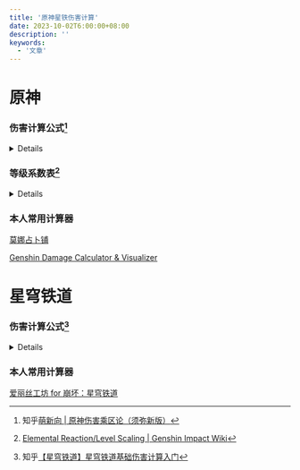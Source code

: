 ```yaml
---
title: '原神星铁伤害计算'
date: 2023-10-02T6:00:00+08:00
description: ''
keywords:
  - '文章'
---
```


<!--more-->

# 原神

### 伤害计算公式[^1]

[^1]:知乎[萌新向 | 原神伤害乘区论（须弥新版）](https://zhuanlan.zhihu.com/p/402999510?utm_id=0)

<details>

名称|公式|相关描述
:--|:-:|--
最终伤害| <mark>技能倍率\*攻击力</mark><span style="font-size:11px">即基础伤害</span> * <mark>(1+伤害加成)</mark> * <mark>承伤</mark> * <mark>(1+暴击伤害)</mark> * <mark>元素反应</mark> * <mark>基于生命/防御数值百分比</mark> * <mark>(1+独立乘区)</mark>|
技能倍率| |xxx%
攻击力|白字**基础攻击力**\*增加百分比攻击力+绿字**附加攻击力**<br>附加攻击力:数值攻击力+百分比攻击力加成*基础攻击力<br>**可直接等于角色属性显示的总攻击力**|**基础攻击力**:角色等级自带攻击力+武器主词条攻击力<br>**附加攻击力**:数值攻击力(如羽毛主词条,副词条小攻击等),和百分比攻击力加成(如攻击沙主词条等)
伤害加成|元素伤害加成+造成伤害提高+受到伤害提高
暴击伤害| |若暴击才有,未暴击则暴击伤害以0计算
元素反应|增幅反应:反应系数*(1+元素精通反应系数加成+其他反应系数加成)<br><mark>激化反应(特殊)</mark>:(<mark>技能倍率\*攻击力</mark>+激化伤害)<br>激化伤害:反应系数\*[等级系数](#等级系数)\*(1+元素精通反应系数加成+其他反应系数加成)|水->火,蒸发,系数2<br>火->水,蒸发,系数1.5<br>火->冰,融化,系数2<br>冰->火,融化,系数1.5<br>超导、超载、冰冻、扩散,系数1<br>蔓激化,系数1.25<br>超激化,系数1.15
承伤|抗性承伤\*防御力承伤|抗性承伤:<br>`1-抗性/2`  若抗性<0<br>`1-抗性` 若0<=抗性<=0.75<br>`1/(1+4*抗性)` 若抗性>0.75<br>减抗:抗性-减抗(如10%-40%=-30%)<br>防御力承伤:<br>100+玩家等级<br>-----------------------------------<br>100+玩家等级+(100+怪物等级)\*(1-降低防御力百分比)*(1-无视防御力百分比)
基于生命/防御等数值|对应数值*百分比
独立乘区| |如宵宫E,行秋4命等

</details>

<div id="等级系数"></div>

### 等级系数表[^2]

[^2]:[Elemental Reaction/Level Scaling | Genshin Impact Wiki](https://genshin-impact.fandom.com/wiki/Elemental_Reaction/Level_Scaling#Level_Multiplier)

<details>

等级|敌人与环境|角色|结晶盾
--|--|--|--
1|17.165605     |17.165605	  |91.1791
2|18.535048     |18.535048	  |98.707667
3|19.904854     |19.904854	  |106.23622
4|21.274903     |21.274903	  |113.764771
5|22.6454	      |22.6454	    |121.293322
6|24.649613     |24.649613	  |128.821878
7|26.640643     |26.640643	  |136.350422
8|28.868587     |28.868587	  |143.878978
9|31.367679     |31.367679	  |151.407522
10|34.143343	  |34.143343	  |158.936078
11|37.201	      |37.201	      |169.991484
12|40.66	      |40.66	      |181.076253
13|44.446668	  |44.446668	  |192.190362
14|48.563519	  |48.563519	  |204.048207
15|53.74848	    |53.74848	    |215.938996
16|59.081897	  |59.081897	  |227.86275
17|64.420047	  |64.420047	  |247.685944
18|69.724455	  |69.724455	  |267.542105
19|75.123137	  |75.123137	  |287.431209
20|80.584775	  |80.584775	  |303.826417
21|86.112028	  |86.112028	  |320.225217
22|91.703742	  |91.703742	  |336.627633
23|97.244628	  |97.244628	  |352.319267
24|102.812644	  |102.812644	  |368.010913
25|108.409563	  |108.409563	  |383.702548
26|113.201694	  |113.201694	  |394.432358
27|118.102906	  |118.102906	  |405.18147
28|122.979318	  |122.979318	  |415.949907
29|129.72733	  |129.72733	  |426.737645
30|136.29291	  |136.29291	  |437.544709
31|142.67085	  |142.67085	  |450.600004
32|149.029029	  |149.029029	  |463.700301
33|155.416987	  |155.416987	  |476.845577
34|161.825495	  |161.825495	  |491.127512
35|169.106313	  |169.106313	  |502.554564
36|176.518077	  |176.518077	  |514.012104
37|184.072741	  |184.072741	  |531.409589
38|191.709518	  |191.709518	  |549.979601
39|199.556908	  |199.556908	  |568.58488
40|207.382042	  |207.382042	  |584.99652
41|215.3989	    |215.3989	    |605.670375
42|224.165667	  |224.165667	  |626.386206
43|233.50216	  |233.50216	  |646.052333
44|243.350573	  |243.350573	  |665.755638
45|256.063067	  |256.063067	  |685.496096
46|268.543493	  |268.543493	  |700.839402
47|281.526075	  |281.526075	  |723.333147
48|295.013648	  |295.013648	  |745.865265
49|309.067188	  |309.067188	  |768.435731
50|323.601597	  |323.601597	  |786.791945
51|336.757542	  |336.757542	  |809.538812
52|350.530312	  |350.530312	  |832.329057
53|364.482705	  |364.482705	  |855.162654
54|378.619181	  |378.619181	  |878.039628
55|398.600417	  |398.600417	  |899.484802
56|416.398254	  |416.398254	  |919.362018
57|434.386996	  |434.386996	  |946.039586
58|452.566797	  |452.951051	  |974.764223
59|471.426268	  |472.606217	  |1003.578617
60|490.481663	  |492.88489	  |1030.077002
61|509.50428	  |513.568543	  |1056.634974
62|532.771793	  |539.103198	  |1085.246306
63|556.393323	  |565.510563	  |1113.924427
64|580.103031	  |592.538753	  |1149.25872
65|607.894973	  |624.443427	  |1178.064819
66|630.20133	  |651.470148	  |1200.223743
67|652.866818	  |679.49683	  |1227.660294
68|675.186325	  |707.79406	  |1257.242987
69|697.782682	  |736.671422	  |1284.917392
70|720.170325	  |765.640231	  |1314.75288
71|742.454652	  |794.773403	  |1342.665216
72|765.205477	  |824.677397	  |1372.752485
73|784.374617	  |851.157781	  |1396.320986
74|803.401172	  |877.74209	  |1427.312436
75|830.920776	  |914.229123	  |1458.374528
76|854.403332	  |946.746752	  |1482.335772
77|877.759777	  |979.411386	  |1511.910837
78|900.117232	  |1011.223022	|1541.549377
79|923.766661	  |1044.791746	|1569.153701
80|946.370258	  |1077.443668	|1596.814298
81|968.634183	  |1109.99754	  |1622.419626
82|991.029365	  |1142.976615	|1648.074031
83|1013.527108	|1176.369483	|1666.376146
84|1036.132954	|1210.184393	|1684.678276
85|1066.623598	|1253.835659	|1702.980391
86|1089.964198	|1288.952801	|1726.104684
87|1114.964489	|1325.484092	|1754.671567
88|1141.662656	|1363.456928	|1785.86656
89|1171.941798	|1405.097377	|1817.137404
90|1202.813736	|1446.853458	|1851.060358
91|1233.939915	|1488.215547	|1885.067163
92|1264.69967	  |1528.444567	|1921.749303
93|1305.689483	|1580.367911	|1958.523291
94|1346.084383	|1630.847528	|2006.194108
95|1411.738173	|1711.197785	|2041.569007
96|1468.874501	|1780.453941	|2054.472064
97|1524.041318	|1847.322809	|2065.97498
98|1576.966305	|1911.474309	|2174.7226
99|1627.613082	|1972.864342	|2186.7682
100|1674.809242	|2030.071808	|2198.81396

</details>

### 本人常用计算器

[莫娜占卜铺](https://www.mona-uranai.com/calculate)

[Genshin Damage Calculator & Visualizer](https://genshin.kchlu.com)

# 星穹铁道

### 伤害计算公式[^3]

[^3]:知乎[【星穹铁道】星穹铁道基础伤害计算入门](https://zhuanlan.zhihu.com/p/625458484?utm_id=0)

<details>

<table>
  <tr>
    <th>单次攻击伤害</th>
    <th colspan = "2"><mark>攻击力*倍率</mark>*<mark>(1+增伤1+增伤2+...)</mark>*<mark>(1+暴伤)</mark>*<mark>(1-减伤)</mark>*<mark>(1+易伤1+易伤2+...)</mark>*<mark>[1-(抗性-穿透)]</mark>*<mark>防御力效果</mark></th>
  </tr>
  <tr>
    <td>乘区大类</td>
    <td>乘区种类</td>
    <td>乘区描述</td>
  </tr>
  <tr>
    <td rowspan = "4">基础伤害类</td>
    <td>攻击力</td>
    <td>攻击白值+攻击力类buff<br>也分为白字基础攻击力和绿字附加攻击力,效果与原神相同</td>
  </tr>
  <tr>
    <td>倍率</td>
    <td>固定值</td>
  </tr>
  <tr>
    <td>暴击</td>
    <td>暴击收益=<mark>1+暴击率*暴伤</mark></td>
  </tr>
  <tr>
    <td>增伤</td>
    <td>包含属性增伤和其他增伤</td>
  </tr>
  <tr>
    <td rowspan = "4">机制类</td>
    <td>减伤</td>
    <td>敌人受到的伤害减少,结果为:<mark>原伤害*(1-减伤)</mark><br><mark>韧性条存在时,自带10%减伤</mark></td>
  </tr>
  <tr>
    <td>易伤</td>
    <td>敌人受到的伤害增加,属于debuff类,结果为:<mark>原伤害*(1+易伤)</mark></td>
  </tr>
  <tr>
    <td>抗性穿透</td>
    <td>抗性指对某种属性伤害的抵抗作用,表现为伤害降低<br>穿透指对抗性的减少效果,作用于抗性<br>综合结果为:<mark>原伤害*[1-(抗性-穿透)]</mark><br>穿透大于抗性时表现为易伤效果<br><mark>属性抗性</mark>:对应属性将产生20%抗性<br><mark>弱点抗性</mark>:攻击没有对应属性弱点时将产生20%抗性</td>
  </tr>
  <tr>
    <td>防御</td>
    <td>角色/怪物的防御力将会使自身受到的伤害减少<br>防御产生的效果=<mark>(攻击者等级*10+200)/[(攻击者等级*10+200)+受击者防御力],其中怪物防御力=怪物等级*10+200</mark></td>
  </tr>
</table>

</details>

### 本人常用计算器

[爱丽丝工坊 for 崩坏：星穹铁道](https://starrail.kchlu.com)